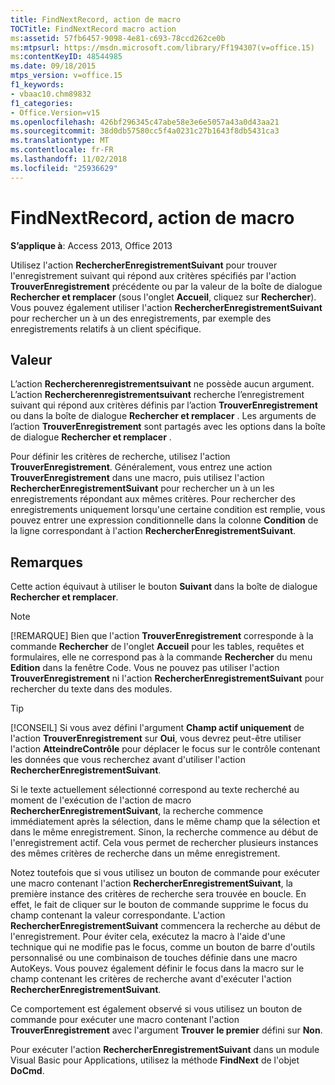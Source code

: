 ```yaml
---
title: FindNextRecord, action de macro
TOCTitle: FindNextRecord macro action
ms:assetid: 57fb6457-9098-4e81-c693-78ccd262ce0b
ms:mtpsurl: https://msdn.microsoft.com/library/Ff194307(v=office.15)
ms:contentKeyID: 48544985
ms.date: 09/18/2015
mtps_version: v=office.15
f1_keywords:
- vbaac10.chm89832
f1_categories:
- Office.Version=v15
ms.openlocfilehash: 426bf296345c47abe58e3e6e5057a43a0d43aa21
ms.sourcegitcommit: 38d0db57580cc5f4a0231c27b1643f8db5431ca3
ms.translationtype: MT
ms.contentlocale: fr-FR
ms.lasthandoff: 11/02/2018
ms.locfileid: "25936629"
---
```

# <a name="findnextrecord-macro-action"></a>FindNextRecord, action de macro


**S’applique à**: Access 2013, Office 2013

Utilisez l'action **RechercherEnregistrementSuivant** pour trouver l'enregistrement suivant qui répond aux critères spécifiés par l'action **TrouverEnregistrement** précédente ou par la valeur de la boîte de dialogue **Rechercher et remplacer** (sous l'onglet **Accueil**, cliquez sur **Rechercher**). Vous pouvez également utiliser l'action **RechercherEnregistrementSuivant** pour rechercher un à un des enregistrements, par exemple des enregistrements relatifs à un client spécifique.

## <a name="setting"></a>Valeur

L’action **Rechercherenregistrementsuivant** ne possède aucun argument. L’action **Rechercherenregistrementsuivant** recherche l’enregistrement suivant qui répond aux critères définis par l’action **TrouverEnregistrement** ou dans la boîte de dialogue **Rechercher et remplacer** . Les arguments de l’action **TrouverEnregistrement** sont partagés avec les options dans la boîte de dialogue **Rechercher et remplacer** .

Pour définir les critères de recherche, utilisez l'action **TrouverEnregistrement**. Généralement, vous entrez une action **TrouverEnregistrement** dans une macro, puis utilisez l'action **RechercherEnregistrementSuivant** pour rechercher un à un les enregistrements répondant aux mêmes critères. Pour rechercher des enregistrements uniquement lorsqu'une certaine condition est remplie, vous pouvez entrer une expression conditionnelle dans la colonne **Condition** de la ligne correspondant à l'action **RechercherEnregistrementSuivant**.

## <a name="remarks"></a>Remarques

Cette action équivaut à utiliser le bouton **Suivant** dans la boîte de dialogue **Rechercher et remplacer**.

> [!NOTE]
> [!REMARQUE] Bien que l'action **TrouverEnregistrement** corresponde à la commande **Rechercher** de l'onglet **Accueil** pour les tables, requêtes et formulaires, elle ne correspond pas à la commande **Rechercher** du menu **Edition** dans la fenêtre Code. Vous ne pouvez pas utiliser l'action **TrouverEnregistrement** ni l'action **RechercherEnregistrementSuivant** pour rechercher du texte dans des modules.

> [!TIP]
> [!CONSEIL] Si vous avez défini l'argument **Champ actif uniquement** de l'action **TrouverEnregistrement** sur **Oui**, vous devrez peut-être utiliser l'action **AtteindreContrôle** pour déplacer le focus sur le contrôle contenant les données que vous recherchez avant d'utiliser l'action **RechercherEnregistrementSuivant**.

Si le texte actuellement sélectionné correspond au texte recherché au moment de l'exécution de l'action de macro **RechercherEnregistrementSuivant**, la recherche commence immédiatement après la sélection, dans le même champ que la sélection et dans le même enregistrement. Sinon, la recherche commence au début de l'enregistrement actif. Cela vous permet de rechercher plusieurs instances des mêmes critères de recherche dans un même enregistrement.

Notez toutefois que si vous utilisez un bouton de commande pour exécuter une macro contenant l'action **RechercherEnregistrementSuivant**, la première instance des critères de recherche sera trouvée en boucle. En effet, le fait de cliquer sur le bouton de commande supprime le focus du champ contenant la valeur correspondante. L'action **RechercherEnregistrementSuivant** commencera la recherche au début de l'enregistrement. Pour éviter cela, exécutez la macro à l'aide d'une technique qui ne modifie pas le focus, comme un bouton de barre d'outils personnalisé ou une combinaison de touches définie dans une macro AutoKeys. Vous pouvez également définir le focus dans la macro sur le champ contenant les critères de recherche avant d'exécuter l'action **RechercherEnregistrementSuivant**.

Ce comportement est également observé si vous utilisez un bouton de commande pour exécuter une macro contenant l'action **TrouverEnregistrement** avec l'argument **Trouver le premier** défini sur **Non**.

Pour exécuter l'action **RechercherEnregistrementSuivant** dans un module Visual Basic pour Applications, utilisez la méthode **FindNext** de l'objet **DoCmd**.

